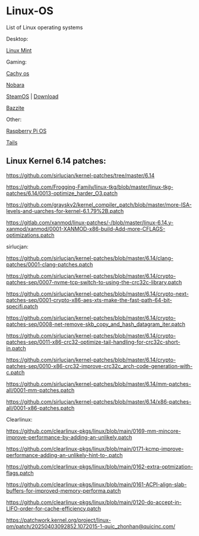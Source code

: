 # Linux-OS
List of Linux operating systems

Desktop:

[Linux Mint](https://linuxmint.com/)



Gaming:

[Cachy os](https://cachyos.org/)

[Nobara](https://nobaraproject.org/)

[SteamOS](https://store.steampowered.com/steamos/buildyourown) | 
[Download](https://store.steampowered.com/steamos/download/?ver=steamdeck&snr=)

[Bazzite](https://bazzite.gg/)


Other:

[Raspberry Pi OS](https://www.raspberrypi.com/software/)

[Tails](https://tails.boum.org/)


## Linux Kernel 6.14 patches:

https://github.com/sirlucjan/kernel-patches/tree/master/6.14

https://github.com/Frogging-Family/linux-tkg/blob/master/linux-tkg-patches/6.14/0013-optimize_harder_O3.patch

https://github.com/graysky2/kernel_compiler_patch/blob/master/more-ISA-levels-and-uarches-for-kernel-6.1.79%2B.patch

https://gitlab.com/xanmod/linux-patches/-/blob/master/linux-6.14.y-xanmod/xanmod/0001-XANMOD-x86-build-Add-more-CFLAGS-optimizations.patch

sirlucjan:

https://github.com/sirlucjan/kernel-patches/blob/master/6.14/clang-patches/0001-clang-patches.patch

https://github.com/sirlucjan/kernel-patches/blob/master/6.14/crypto-patches-sep/0007-nvme-tcp-switch-to-using-the-crc32c-library.patch

https://github.com/sirlucjan/kernel-patches/blob/master/6.14/crypto-next-patches-sep/0001-crypto-x86-aes-xts-make-the-fast-path-64-bit-specifi.patch

https://github.com/sirlucjan/kernel-patches/blob/master/6.14/crypto-patches-sep/0008-net-remove-skb_copy_and_hash_datagram_iter.patch

https://github.com/sirlucjan/kernel-patches/blob/master/6.14/crypto-patches-sep/0011-x86-crc32-optimize-tail-handling-for-crc32c-short-in.patch

https://github.com/sirlucjan/kernel-patches/blob/master/6.14/crypto-patches-sep/0010-x86-crc32-improve-crc32c_arch-code-generation-with-c.patch

https://github.com/sirlucjan/kernel-patches/blob/master/6.14/mm-patches-all/0001-mm-patches.patch

https://github.com/sirlucjan/kernel-patches/blob/master/6.14/x86-patches-all/0001-x86-patches.patch

Clearlinux:

https://github.com/clearlinux-pkgs/linux/blob/main/0169-mm-mincore-improve-performance-by-adding-an-unlikely.patch

https://github.com/clearlinux-pkgs/linux/blob/main/0171-kcmp-improve-performance-adding-an-unlikely-hint-to-.patch

https://github.com/clearlinux-pkgs/linux/blob/main/0162-extra-optmization-flags.patch

https://github.com/clearlinux-pkgs/linux/blob/main/0161-ACPI-align-slab-buffers-for-improved-memory-performa.patch

https://github.com/clearlinux-pkgs/linux/blob/main/0120-do-accept-in-LIFO-order-for-cache-efficiency.patch


https://patchwork.kernel.org/project/linux-pm/patch/20250403092852.1072015-1-quic_zhonhan@quicinc.com/
